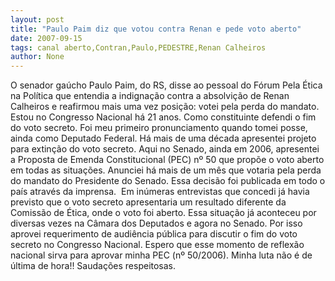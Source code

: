 ```yaml
---
layout: post
title: "Paulo Paim diz que votou contra Renan e pede voto aberto"
date: 2007-09-15
tags: canal aberto,Contran,Paulo,PEDESTRE,Renan Calheiros
author: None
---
```

O senador ga&uacute;cho Paulo Paim, do RS, disse ao pessoal do F&oacute;rum Pela &Eacute;tica na Pol&iacute;tica que entendia a indigna&ccedil;&atilde;o contra a absolvi&ccedil;&atilde;o de Renan Calheiros e reafirmou mais uma vez posi&ccedil;&atilde;o: votei pela perda do mandato.&nbsp;
Estou no Congresso Nacional h&aacute; 21 anos. Como constituinte defendi o fim do voto secreto. Foi meu primeiro pronunciamento quando tomei posse, ainda como Deputado Federal.
H&aacute; mais de uma d&eacute;cada apresentei projeto para extin&ccedil;&atilde;o do voto secreto. Aqui no Senado, ainda em 2006, apresentei a Proposta de Emenda Constitucional (PEC) n&ordm; 50 que prop&otilde;e o voto aberto em todas as situa&ccedil;&otilde;es.
Anunciei h&aacute; mais de um m&ecirc;s que votaria pela perda do mandato do Presidente do Senado. Essa decis&atilde;o foi publicada em todo o pa&iacute;s atrav&eacute;s da imprensa.&nbsp; 
Em in&uacute;meras entrevistas que concedi j&aacute; havia previsto que o voto secreto apresentaria um resultado diferente da Comiss&atilde;o de &Eacute;tica, onde o voto foi aberto. 
Essa situa&ccedil;&atilde;o j&aacute; aconteceu por diversas vezes na C&acirc;mara dos Deputados e agora no Senado. Por isso aprovei requerimento de audi&ecirc;ncia p&uacute;blica para discutir o fim do voto secreto no Congresso Nacional. 
Espero que esse momento de reflex&atilde;o nacional sirva para aprovar minha PEC (n&ordm; 50/2006).
Minha luta n&atilde;o &eacute; de &uacute;ltima de hora!!
Sauda&ccedil;&otilde;es respeitosas.  